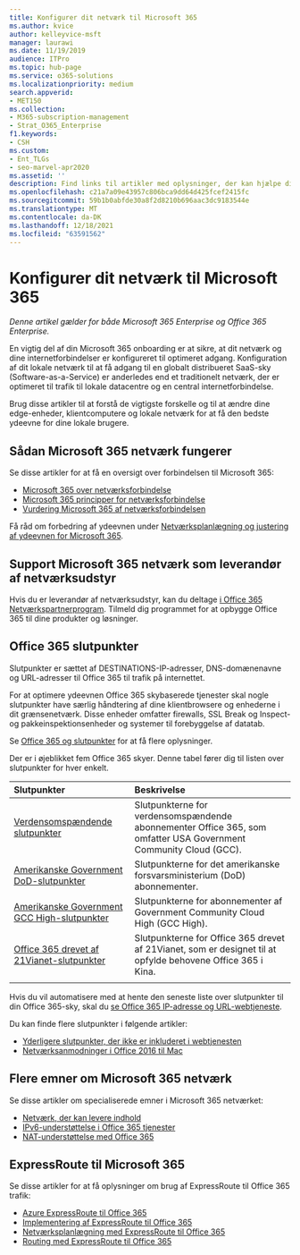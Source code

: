 ```yaml
---
title: Konfigurer dit netværk til Microsoft 365
ms.author: kvice
author: kelleyvice-msft
manager: laurawi
ms.date: 11/19/2019
audience: ITPro
ms.topic: hub-page
ms.service: o365-solutions
ms.localizationpriority: medium
search.appverid:
- MET150
ms.collection:
- M365-subscription-management
- Strat_O365_Enterprise
f1.keywords:
- CSH
ms.custom:
- Ent_TLGs
- seo-marvel-apr2020
ms.assetid: ''
description: Find links til artikler med oplysninger, der kan hjælpe dig med at konfigurere dit netværk til Microsoft 365, herunder en oversigt over netværksforbindelser og en liste over slutpunkter.
ms.openlocfilehash: c21a7a09e43957c806bca9dd64d425fcef2415fc
ms.sourcegitcommit: 59b1b0abfde30a8f2d8210b696aac3dc9183544e
ms.translationtype: MT
ms.contentlocale: da-DK
ms.lasthandoff: 12/18/2021
ms.locfileid: "63591562"
---
```

# <a name="set-up-your-network-for-microsoft-365"></a>Konfigurer dit netværk til Microsoft 365

*Denne artikel gælder for både Microsoft 365 Enterprise og Office 365 Enterprise.*

En vigtig del af din Microsoft 365 onboarding er at sikre, at dit netværk og dine internetforbindelser er konfigureret til optimeret adgang. Konfiguration af dit lokale netværk til at få adgang til en globalt distribueret SaaS-sky (Software-as-a-Service) er anderledes end et traditionelt netværk, der er optimeret til trafik til lokale datacentre og en central internetforbindelse. 

Brug disse artikler til at forstå de vigtigste forskelle og til at ændre dine edge-enheder, klientcomputere og lokale netværk for at få den bedste ydeevne for dine lokale brugere.

## <a name="how-microsoft-365-networking-works"></a>Sådan Microsoft 365 netværk fungerer

Se disse artikler for at få en oversigt over forbindelsen til Microsoft 365:

- [Microsoft 365 over netværksforbindelse](microsoft-365-networking-overview.md)
- [Microsoft 365 principper for netværksforbindelse](microsoft-365-network-connectivity-principles.md)
- [Vurdering Microsoft 365 af netværksforbindelsen](assessing-network-connectivity.md)

Få råd om forbedring af ydeevnen under [Netværksplanlægning og justering af ydeevnen for Microsoft 365](network-planning-and-performance.md).

## <a name="support-microsoft-365-networking-as-a-network-equipment-vendor"></a>Support Microsoft 365 netværk som leverandør af netværksudstyr

Hvis du er leverandør af netværksudstyr, kan du deltage [i Office 365 Netværkspartnerprogram](microsoft-365-networking-partner-program.md). Tilmeld dig programmet for at opbygge Office 365 til dine produkter og løsninger. 

## <a name="office-365-endpoints"></a>Office 365 slutpunkter

Slutpunkter er sættet af DESTINATIONS-IP-adresser, DNS-domænenavne og URL-adresser til Office 365 til trafik på internettet. 

For at optimere ydeevnen Office 365 skybaserede tjenester skal nogle slutpunkter have særlig håndtering af dine klientbrowsere og enhederne i dit grænsenetværk. Disse enheder omfatter firewalls, SSL Break og Inspect- og pakkeinspektionsenheder og systemer til forebyggelse af datatab.

Se [Office 365 og slutpunkter](managing-office-365-endpoints.md) for at få flere oplysninger.

Der er i øjeblikket fem Office 365 skyer. Denne tabel fører dig til listen over slutpunkter for hver enkelt.

| Slutpunkter | Beskrivelse |
|:-------|:-----|
| [Verdensomspændende slutpunkter](urls-and-ip-address-ranges.md) | Slutpunkterne for verdensomspændende abonnementer Office 365, som omfatter USA Government Community Cloud (GCC). |
| [Amerikanske Government DoD-slutpunkter](microsoft-365-u-s-government-dod-endpoints.md) | Slutpunkterne for det amerikanske forsvarsministerium (DoD) abonnementer. |
| [Amerikanske Government GCC High-slutpunkter](microsoft-365-u-s-government-gcc-high-endpoints.md) | Slutpunkterne for abonnementer af Government Community Cloud High (GCC High). |
| [Office 365 drevet af 21Vianet-slutpunkter](urls-and-ip-address-ranges-21vianet.md) | Slutpunkterne for Office 365 drevet af 21Vianet, som er designet til at opfylde behovene Office 365 i Kina. |
|||

Hvis du vil automatisere med at hente den seneste liste over slutpunkter til din Office 365-sky, skal du [se Office 365 IP-adresse og URL-webtjeneste](microsoft-365-ip-web-service.md).

Du kan finde flere slutpunkter i følgende artikler:

- [Yderligere slutpunkter, der ikke er inkluderet i webtjenesten](additional-office365-ip-addresses-and-urls.md)
- [Netværksanmodninger i Office 2016 til Mac](network-requests-in-office-2016-for-mac.md)


## <a name="additional-topics-for-microsoft-365-networking"></a>Flere emner om Microsoft 365 netværk

Se disse artikler om specialiserede emner i Microsoft 365 netværket:

- [Netværk, der kan levere indhold](content-delivery-networks.md)
- [IPv6-understøttelse i Office 365 tjenester](ipv6-support.md)
- [NAT-understøttelse med Office 365](nat-support-with-microsoft-365.md)

## <a name="expressroute-for-microsoft-365"></a>ExpressRoute til Microsoft 365

Se disse artikler for at få oplysninger om brug af ExpressRoute til Office 365 trafik:

- [Azure ExpressRoute til Office 365](azure-expressroute.md)
- [Implementering af ExpressRoute til Office 365](implementing-expressroute.md)
- [Netværksplanlægning med ExpressRoute til Office 365](network-planning-with-expressroute.md)
- [Routing med ExpressRoute til Office 365](routing-with-expressroute.md)
